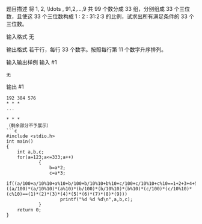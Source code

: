 题目描述
将 1, 2, \ldots , 91,2,…,9 共 99 个数分成 33 组，分别组成 33 个三位数，且使这 33 个三位数构成 1 : 2 : 31:2:3 的比例，试求出所有满足条件的 33 个三位数。

输入格式
无

输出格式
若干行，每行 33 个数字。按照每行第 11 个数字升序排列。

输入输出样例
输入 #1
```console
无
```
输出 #1
```console
192 384 576
* * *
...

* * *
（剩余部分不予展示）
```c
#include <stdio.h>
int main()
{
    int a,b,c;
    for(a=123;a<=333;a++)
            {
                b=a*2;
                c=a*3;
                if((a/100+a/10%10+a%10+b/100+b/10%10+b%10+c/100+c/10%10+c%10==1+2+3+4+5+6+7+8+9)&&((a/100)*(a/10%10)*(a%10)*(b/100)*(b/10%10)*(b%10)*(c/100)*(c/10%10)*(c%10)==(1)*(2)*(3)*(4)*(5)*(6)*(7)*(8)*(9)))
                    printf("%d %d %d\n",a,b,c);
            }
    return 0;
}
```